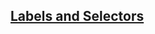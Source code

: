 ## [Labels and Selectors](https://kubernetes.io/docs/concepts/overview/working-with-objects/labels/)
